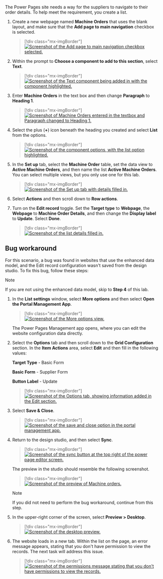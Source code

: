 The Power Pages site needs a way for the suppliers to navigate to their order details. To help meet the requirement, you create a list.

1. Create a new webpage named **Machine Orders** that uses the blank layout, and make sure that the **Add page to main navigation** checkbox is selected.

   > [!div class="mx-imgBorder"]
   > [![Screenshot of the Add page to main navigation checkbox selected.](../media/add-page-main-navigation.png)](../media/add-page-main-navigation.png#lightbox)

1. Within the prompt to **Choose a component to add to this section**, select **Text**.

   > [!div class="mx-imgBorder"]
   > [![Screenshot of the Text component being added in with the component highlighted.](../media/add-text.png)](../media/add-text.png#lightbox)

1. Enter **Machine Orders** in the text box and then change **Paragraph** to **Heading 1**.

   > [!div class="mx-imgBorder"]
   > [![Screenshot of Machine Orders entered in the textbox and Paragraph changed to Heading 1.](../media/heading.png)](../media/heading.png#lightbox)

1. Select the plus (**+**) icon beneath the heading you created and select **List** from the options.

   > [!div class="mx-imgBorder"]
   > [![Screenshot of the component options, with the list option highlighted.](../media/add-list.png)](../media/add-list.png#lightbox)

1. In the **Set up** tab, select the **Machine Order** table, set the data view to **Active Machine Orders**, and then name the list **Active Machine Orders**. You can select multiple views, but you only use one for this lab.

   > [!div class="mx-imgBorder"]
   > [![Screenshot of the Set up tab with details filled in.](../media/set-up-details.png)](../media/set-up-details.png#lightbox)

1. Select **Actions** and then scroll down to **Row actions**.

1. Turn on the **Edit record** toggle. Set the **Target type** to **Webpage**, the **Webpage** to **Machine Order Details**, and then change the **Display label** to **Update**. Select **Done**.

   > [!div class="mx-imgBorder"]
   > [![Screenshot of the list details filled in.](../media/list-details.png)](../media/list-details.png#lightbox)

## Bug workaround

For this scenario, a bug was found in websites that use the enhanced data model, and the Edit record configuration wasn't saved from the design studio. To fix this bug, follow these steps:

> [!NOTE]
> If you are not using the enhanced data model, skip to **Step 4** of this lab.

1. In the **List settings** window, select **More options** and then select **Open the Portal Management App**.

   > [!div class="mx-imgBorder"]
   > [![Screenshot of the More options view.](../media/more-options.png)](../media/more-options.png#lightbox)

   The Power Pages Management app opens, where you can edit the website configuration data directly.

1. Select the **Options** tab and then scroll down to the **Grid Configuration** section. In the **Item Actions** area, select **Edit** and then fill in the following values:

   **Target Type** - Basic Form

   **Basic Form** - Supplier Form

   **Button Label** - Update

   > [!div class="mx-imgBorder"]
   > [![Screenshot of the Options tab, showing information added in the Edit section.](../media/options.png)](../media/options.png#lightbox)

1. Select **Save & Close**.

   > [!div class="mx-imgBorder"]
   > [![Screenshot of the save and close option in the portal management app.](../media/portal-manage-save.png)](../media/portal-manage-save.png#lightbox)

1. Return to the design studio, and then select **Sync**.

   > [!div class="mx-imgBorder"]
   > [![Screenshot of the sync button at the top right of the power page editor screen.](../media/sync.png)](../media/sync.png#lightbox)

    The preview in the studio should resemble the following screenshot.

   > [!div class="mx-imgBorder"]
   > [![Screenshot of the preview of Machine orders.](../media/preview.png)](../media/preview.png#lightbox)

   > [!NOTE]
   > If you did not need to perform the bug workaround, continue from this step.

1. In the upper-right corner of the screen, select **Preview > Desktop**.

   > [!div class="mx-imgBorder"]
   > [![Screenshot of the desktop preview.](../media/desktop.png)](../media/desktop.png#lightbox)

1. The website loads in a new tab. Within the list on the page, an error message appears, stating that you don't have permission to view the records. The next task will address this issue.

   > [!div class="mx-imgBorder"]
   > [![Screenshot of the permissions message stating that you don't have permissions to view the records.](../media/permissions.png)](../media/permissions.png#lightbox)
